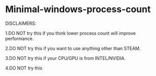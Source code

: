 # Minimal-windows-process-count
DISCLAIMERS:

1.DO NOT try this if you think lower process count will improve performance.

2.DO NOT try this if you want to use anything other than STEAM.

3.DO NOT try this if your CPU/GPU is from INTEL/NVIDIA.

4.DO NOT try this 
